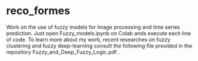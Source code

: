 # reco_formes

Work on the use of fuzzy models for Image processing and time series prediction.
Just open Fuzzy_models.ipynb on Colab ands execute each line of code. To learn more about my work,
recent researches on fuzzy clustering and fuzzy deep-learning consult the following file
provided in the repository Fuzzy_and_Deep_Fuzzy_Logic.pdf .
